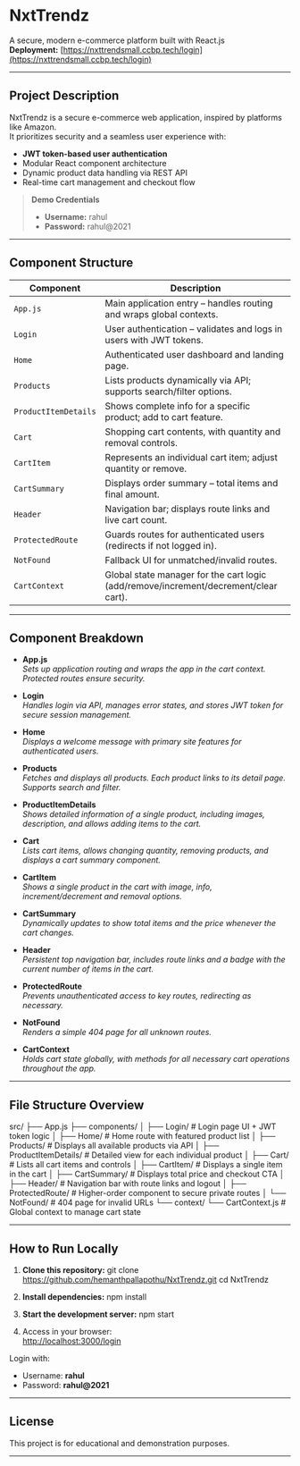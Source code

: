 # NxtTrendz

A secure, modern e-commerce platform built with React.js  
**Deployment:** [https://nxttrendsmall.ccbp.tech/login](https://nxttrendsmall.ccbp.tech/login)

---

## Project Description

NxtTrendz is a secure e-commerce web application, inspired by platforms like Amazon.  
It prioritizes security and a seamless user experience with:

- **JWT token-based user authentication**
- Modular React component architecture
- Dynamic product data handling via REST API
- Real-time cart management and checkout flow

> **Demo Credentials**
> - **Username:** rahul  
> - **Password:** rahul@2021

---

## Component Structure

| Component                  | Description                                                                                          |
|----------------------------|------------------------------------------------------------------------------------------------------|
| `App.js`                   | Main application entry – handles routing and wraps global contexts.                                  |
| `Login`                    | User authentication – validates and logs in users with JWT tokens.                                   |
| `Home`                     | Authenticated user dashboard and landing page.                                                       |
| `Products`                 | Lists products dynamically via API; supports search/filter options.                                  |
| `ProductItemDetails`       | Shows complete info for a specific product; add to cart feature.                                     |
| `Cart`                     | Shopping cart contents, with quantity and removal controls.                                          |
| `CartItem`                 | Represents an individual cart item; adjust quantity or remove.                                       |
| `CartSummary`              | Displays order summary – total items and final amount.                                               |
| `Header`                   | Navigation bar; displays route links and live cart count.                                            |
| `ProtectedRoute`           | Guards routes for authenticated users (redirects if not logged in).                                  |
| `NotFound`                 | Fallback UI for unmatched/invalid routes.                                                            |
| `CartContext`              | Global state manager for the cart logic (add/remove/increment/decrement/clear cart).                 |

---

## Component Breakdown

- **App.js**  
  _Sets up application routing and wraps the app in the cart context. Protected routes ensure security._

- **Login**  
  _Handles login via API, manages error states, and stores JWT token for secure session management._

- **Home**  
  _Displays a welcome message with primary site features for authenticated users._

- **Products**  
  _Fetches and displays all products. Each product links to its detail page. Supports search and filter._

- **ProductItemDetails**  
  _Shows detailed information of a single product, including images, description, and allows adding items to the cart._

- **Cart**  
  _Lists cart items, allows changing quantity, removing products, and displays a cart summary component._

- **CartItem**  
  _Shows a single product in the cart with image, info, increment/decrement and removal options._

- **CartSummary**  
  _Dynamically updates to show total items and the price whenever the cart changes._

- **Header**  
  _Persistent top navigation bar, includes route links and a badge with the current number of items in the cart._

- **ProtectedRoute**  
  _Prevents unauthenticated access to key routes, redirecting as necessary._

- **NotFound**  
  _Renders a simple 404 page for all unknown routes._

- **CartContext**  
  _Holds cart state globally, with methods for all necessary cart operations throughout the app._

---

## File Structure Overview

src/
├── App.js
├── components/
│   ├── Login/               # Login page UI + JWT token logic
│   ├── Home/                # Home route with featured product list
│   ├── Products/            # Displays all available products via API
│   ├── ProductItemDetails/  # Detailed view for each individual product
│   ├── Cart/                # Lists all cart items and controls
│   ├── CartItem/            # Displays a single item in the cart
│   ├── CartSummary/         # Displays total price and checkout CTA
│   ├── Header/              # Navigation bar with route links and logout
│   ├── ProtectedRoute/      # Higher-order component to secure private routes
│   └── NotFound/            # 404 page for invalid URLs
└── context/
    └── CartContext.js       # Global context to manage cart state  


---

## How to Run Locally

1. **Clone this repository:**
git clone https://github.com/hemanthpallapothu/NxtTrendz.git
cd NxtTrendz


2. **Install dependencies:**
npm install


3. **Start the development server:**
npm start


4. Access in your browser:  
[http://localhost:3000/login](http://localhost:3000/login)

Login with:
- Username: **rahul**
- Password: **rahul@2021**

---

## License

This project is for educational and demonstration purposes.

---
